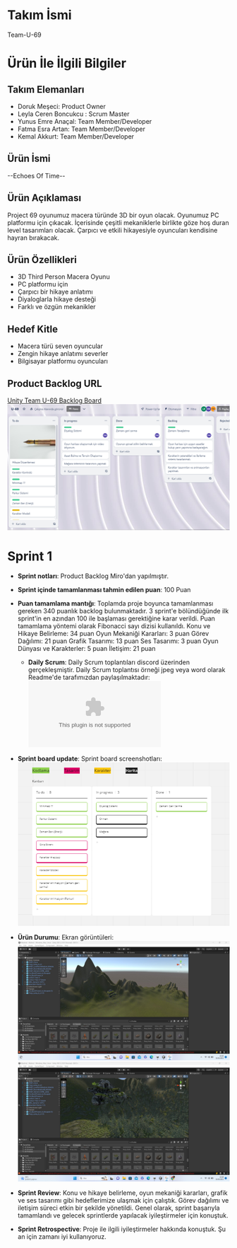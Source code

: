 # **Takım İsmi**
Team-U-69

# Ürün İle İlgili Bilgiler

## Takım Elemanları
- Doruk Meşeci: Product Owner
- Leyla Ceren Boncukcu : Scrum Master
- Yunus Emre Anaçal: Team Member/Developer
- Fatma Esra Artan: Team Member/Developer
- Kemal Akkurt: Team Member/Developer

## Ürün İsmi
--Echoes Of Time--

## Ürün Açıklaması
Project 69 oyunumuz macera türünde 3D bir oyun olacak. Oyunumuz PC platformu için çıkacak. İçerisinde çeşitli mekaniklerle birlikte göze hoş duran level tasarımları olacak. Çarpıcı ve etkili hikayesiyle oyuncuları kendisine hayran bırakacak. 

## Ürün Özellikleri
- 3D Third Person Macera Oyunu
- PC platformu için
- Çarpıcı bir hikaye anlatımı
- Diyaloglarla hikaye desteği
- Farklı ve özgün mekanikler 

## Hedef Kitle
- Macera türü seven oyuncular
- Zengin hikaye anlatımı severler
- Bilgisayar platformu oyuncuları

## Product Backlog URL
[Unity Team U-69 Backlog Board](https://miro.com/app/board/uXjVM99NVmw=/)
![Backlog](https://github.com/YunusEmreAnacal/U-69-BOOTCAMP/blob/main/blob/ProjectManagement/SprintDocuments1/backlog.PNG)


# Sprint 1
- **Sprint notları**: Product Backlog Miro'dan yapılmıştır.
- **Sprint içinde tamamlanması tahmin edilen puan**: 100 Puan
- **Puan tamamlama mantığı**: Toplamda proje boyunca tamamlanması gereken 340 puanlık backlog bulunmaktadır. 3 sprint'e bölündüğünde ilk sprint'in en azından 100 ile başlaması gerektiğine karar verildi. Puan tamamlama yöntemi olarak Fibonacci sayı dizisi kullanıldı.
Konu ve Hikaye Belirleme: 34 puan
Oyun Mekaniği Kararları: 3 puan
Görev Dağılımı: 21 puan
Grafik Tasarımı: 13 puan
Ses Tasarımı: 3 puan
Oyun Dünyası ve Karakterler: 5 puan
İletişim: 21 puan




   - **Daily Scrum**: Daily Scrum toplantıları discord üzerinden gerçekleşmiştir. Daily Scrum toplantısı örneği jpeg veya word olarak Readme'de tarafımızdan paylaşılmaktadır: ![Sprint 1 Daily Scrum Chats](https://github.com/YunusEmreAnacal/U-69-BOOTCAMP/blob/main/blob/ProjectManagement/SprintDocuments1/DailyScrumMeetingNotesSprint1.docx)

- **Sprint board update**: Sprint board screenshotları:
 ![Screenshot Board](https://github.com/YunusEmreAnacal/U-69-BOOTCAMP/blob/main/blob/ProjectManagement/SprintDocuments1/board.PNG)

- **Ürün Durumu**: Ekran görüntüleri:
 ![Screenshot 1](https://github.com/YunusEmreAnacal/U-69-BOOTCAMP/blob/main/blob/ProjectManagement/SprintDocuments1/screenshot.jpg)
 ![Screenshot 2](https://github.com/YunusEmreAnacal/U-69-BOOTCAMP/blob/main/blob/ProjectManagement/SprintDocuments1/screenshot2.jpg)

- **Sprint Review**:
Konu ve hikaye belirleme, oyun mekaniği kararları, grafik ve ses tasarımı gibi hedeflerimize ulaşmak için çalıştık. Görev dağılımı ve iletişim süreci etkin bir şekilde yönetildi. Genel olarak, sprint başarıyla tamamlandı ve gelecek sprintlerde yapılacak iyileştirmeler için konuştuk.

- **Sprint Retrospective**:
  Proje ile ilgili iyileştirmeler hakkında konuştuk. Şu an için zamanı iyi kullanıyoruz.
    
